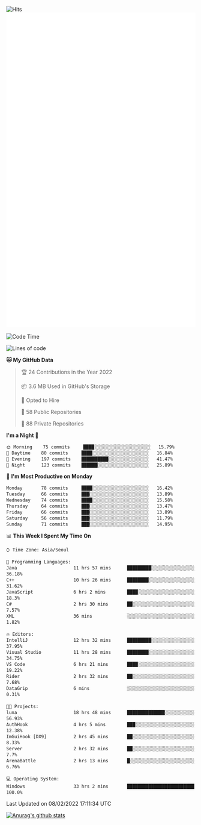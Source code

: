 ![Hits](https://hits.seeyoufarm.com/api/count/incr/badge.svg?url=https%3A%2F%2Fgithub.com%2Fkokose1234&count_bg=%2379C83D&title_bg=%23555555&icon=apple.svg&icon_color=%23E7E7E7&title=hits&edge_flat=false)
<br/>
![Metrics](https://github.com/kokose1234/kokose1234/blob/main/github-metrics.svg)

<!--START_SECTION:waka-->
![Code Time](http://img.shields.io/badge/Code%20Time-457%20hrs%205%20mins-blue)

![Lines of code](https://img.shields.io/badge/From%20Hello%20World%20I%27ve%20Written-8%20Million%20lines%20of%20code-blue)

**🐱 My GitHub Data** 

> 🏆 24 Contributions in the Year 2022
 > 
> 📦 3.6 MB Used in GitHub's Storage 
 > 
> 💼 Opted to Hire
 > 
> 📜 58 Public Repositories 
 > 
> 🔑 88 Private Repositories  
 > 
**I'm a Night 🦉** 

```text
🌞 Morning    75 commits     ████░░░░░░░░░░░░░░░░░░░░░   15.79% 
🌆 Daytime    80 commits     ████░░░░░░░░░░░░░░░░░░░░░   16.84% 
🌃 Evening    197 commits    ██████████░░░░░░░░░░░░░░░   41.47% 
🌙 Night      123 commits    ██████░░░░░░░░░░░░░░░░░░░   25.89%

```
📅 **I'm Most Productive on Monday** 

```text
Monday       78 commits     ████░░░░░░░░░░░░░░░░░░░░░   16.42% 
Tuesday      66 commits     ███░░░░░░░░░░░░░░░░░░░░░░   13.89% 
Wednesday    74 commits     ████░░░░░░░░░░░░░░░░░░░░░   15.58% 
Thursday     64 commits     ███░░░░░░░░░░░░░░░░░░░░░░   13.47% 
Friday       66 commits     ███░░░░░░░░░░░░░░░░░░░░░░   13.89% 
Saturday     56 commits     ███░░░░░░░░░░░░░░░░░░░░░░   11.79% 
Sunday       71 commits     ███░░░░░░░░░░░░░░░░░░░░░░   14.95%

```


📊 **This Week I Spent My Time On** 

```text
⌚︎ Time Zone: Asia/Seoul

💬 Programming Languages: 
Java                     11 hrs 57 mins      █████████░░░░░░░░░░░░░░░░   36.18% 
C++                      10 hrs 26 mins      ████████░░░░░░░░░░░░░░░░░   31.62% 
JavaScript               6 hrs 2 mins        ████░░░░░░░░░░░░░░░░░░░░░   18.3% 
C#                       2 hrs 30 mins       ██░░░░░░░░░░░░░░░░░░░░░░░   7.57% 
XML                      36 mins             ░░░░░░░░░░░░░░░░░░░░░░░░░   1.82%

🔥 Editors: 
IntelliJ                 12 hrs 32 mins      █████████░░░░░░░░░░░░░░░░   37.95% 
Visual Studio            11 hrs 28 mins      ████████░░░░░░░░░░░░░░░░░   34.75% 
VS Code                  6 hrs 21 mins       ████░░░░░░░░░░░░░░░░░░░░░   19.22% 
Rider                    2 hrs 32 mins       ██░░░░░░░░░░░░░░░░░░░░░░░   7.68% 
DataGrip                 6 mins              ░░░░░░░░░░░░░░░░░░░░░░░░░   0.31%

🐱‍💻 Projects: 
luna                     18 hrs 48 mins      ██████████████░░░░░░░░░░░   56.93% 
AuthHook                 4 hrs 5 mins        ███░░░░░░░░░░░░░░░░░░░░░░   12.38% 
ImGuiHook [DX9]          2 hrs 45 mins       ██░░░░░░░░░░░░░░░░░░░░░░░   8.33% 
Server                   2 hrs 32 mins       ██░░░░░░░░░░░░░░░░░░░░░░░   7.7% 
ArenaBattle              2 hrs 13 mins       █░░░░░░░░░░░░░░░░░░░░░░░░   6.76%

💻 Operating System: 
Windows                  33 hrs 2 mins       █████████████████████████   100.0%

```


 Last Updated on 08/02/2022 17:11:34 UTC
<!--END_SECTION:waka-->

[![Anurag's github stats](https://github-readme-stats.vercel.app/api?username=kokose1234&theme=dracula)](https://github.com/anuraghazra/github-readme-stats)



	
